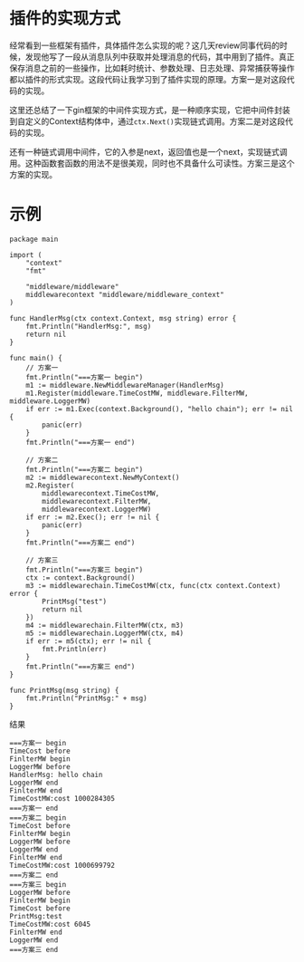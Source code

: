 # 插件的实现方式
经常看到一些框架有插件，具体插件怎么实现的呢？这几天review同事代码的时候，发现他写了一段从消息队列中获取并处理消息的代码，其中用到了插件。真正保存消息之前的一些操作，比如耗时统计、参数处理、日志处理、异常捕获等操作都以插件的形式实现。这段代码让我学习到了插件实现的原理。方案一是对这段代码的实现。

这里还总结了一下gin框架的中间件实现方式，是一种顺序实现，它把中间件封装到自定义的Context结构体中，通过```ctx.Next()```实现链式调用。方案二是对这段代码的实现。

还有一种链式调用中间件，它的入参是next，返回值也是一个next，实现链式调用。这种函数套函数的用法不是很美观，同时也不具备什么可读性。方案三是这个方案的实现。

# 示例

```
package main

import (
	"context"
	"fmt"

	"middleware/middleware"
	middlewarecontext "middleware/middleware_context"
)

func HandlerMsg(ctx context.Context, msg string) error {
	fmt.Println("HandlerMsg:", msg)
	return nil
}

func main() {
	// 方案一
	fmt.Println("===方案一 begin")
	m1 := middleware.NewMiddlewareManager(HandlerMsg)
	m1.Register(middleware.TimeCostMW, middleware.FilterMW, middleware.LoggerMW)
	if err := m1.Exec(context.Background(), "hello chain"); err != nil {
		panic(err)
	}
	fmt.Println("===方案一 end")

	// 方案二
	fmt.Println("===方案二 begin")
	m2 := middlewarecontext.NewMyContext()
	m2.Register(
		middlewarecontext.TimeCostMW,
		middlewarecontext.FilterMW,
		middlewarecontext.LoggerMW)
	if err := m2.Exec(); err != nil {
		panic(err)
	}
	fmt.Println("===方案二 end")

	// 方案三
	fmt.Println("===方案三 begin")
	ctx := context.Background()
	m3 := middlewarechain.TimeCostMW(ctx, func(ctx context.Context) error {
		PrintMsg("test")
		return nil
	})
	m4 := middlewarechain.FilterMW(ctx, m3)
	m5 := middlewarechain.LoggerMW(ctx, m4)
	if err := m5(ctx); err != nil {
		fmt.Println(err)
	}
	fmt.Println("===方案三 end")
}

func PrintMsg(msg string) {
	fmt.Println("PrintMsg:" + msg)
}
```

结果
```
===方案一 begin
TimeCost before
FinlterMW begin
LoggerMW before 
HandlerMsg: hello chain
LoggerMW end 
FinlterMW end
TimeCostMW:cost 1000284305
===方案一 end
===方案二 begin
TimeCost before
FinlterMW begin
LoggerMW before 
LoggerMW end 
FinlterMW end
TimeCostMW:cost 1000699792
===方案二 end
===方案三 begin
LoggerMW before 
FinlterMW begin
TimeCost before
PrintMsg:test
TimeCostMW:cost 6045
FinlterMW end
LoggerMW end 
===方案三 end
```
